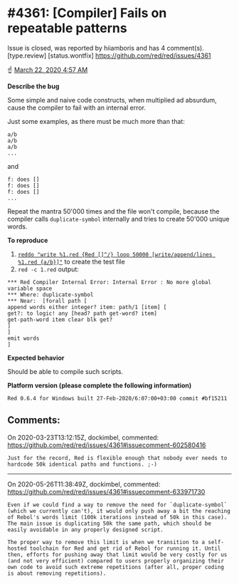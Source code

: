 
#4361: [Compiler] Fails on repeatable patterns
================================================================================
Issue is closed, was reported by hiiamboris and has 4 comment(s).
[type.review] [status.wontfix]
<https://github.com/red/red/issues/4361>

:point_up: [March 22, 2020 4:57 AM](https://gitter.im/red/red?at=5e76c5ee05db386b5f2c043a)

**Describe the bug**

Some simple and naive code constructs, when multiplied ad absurdum, cause the compiler to fail with an internal error.

Just some examples, as there must be much more than that:
```
a/b
a/b
a/b
...
```
and
```
f: does []
f: does []
f: does []
...
```
Repeat the mantra 50'000 times and the file won't compile, because the compiler calls `duplicate-symbol` internally and tries to create 50'000 unique words.

**To reproduce**

1. [`reddo "write %1.red {Red []^/} loop 50000 [write/append/lines %1.red {a/b}]"`](https://gitlab.com/hiiamboris/red-cli/-/tree/master/mockups%2Freddo) to create the test file
2. `red -c 1.red` output:
```
*** Red Compiler Internal Error: Internal Error : No more global variable space
*** Where: duplicate-symbol
*** Near:  [forall path [
append words either integer? item: path/1 [item] [
get?: to logic! any [head? path get-word? item]
get-path-word item clear blk get?
]
]
emit words
]
```

**Expected behavior**

Should be able to compile such scripts.

**Platform version (please complete the following information)**
```
Red 0.6.4 for Windows built 27-Feb-2020/6:07:00+03:00 commit #bf15211
```



Comments:
--------------------------------------------------------------------------------

On 2020-03-23T13:12:15Z, dockimbel, commented:
<https://github.com/red/red/issues/4361#issuecomment-602580416>

    Just for the record, Red is flexible enough that nobody ever needs to hardcode 50k identical paths and functions. ;-)

--------------------------------------------------------------------------------

On 2020-05-26T11:38:49Z, dockimbel, commented:
<https://github.com/red/red/issues/4361#issuecomment-633971730>

    Even if we could find a way to remove the need for `duplicate-symbol` (which we currently can't), it would only push away a bit the reaching of Rebol's words limit (100k iterations instead of 50k in this case). The main issue is duplicating 50k the same path, which should be easily avoidable in any properly designed script.
    
    The proper way to remove this limit is when we transition to a self-hosted toolchain for Red and get rid of Rebol for running it. Until then, efforts for pushing away that limit would be very costly for us (and not very efficient) compared to users properly organizing their own code to avoid such extreme repetitions (after all, proper coding is about removing repetitions).


